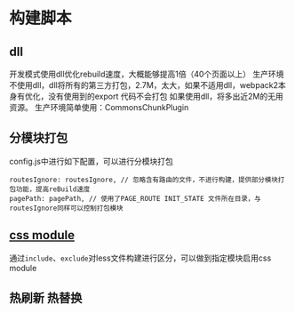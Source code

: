 # 构建脚本

## dll
开发模式使用dll优化rebuild速度，大概能够提高1倍（40个页面以上）
生产环境不使用dll，dll将所有的第三方打包，2.7M，太大，如果不适用dll，webpack2本身有优化，没有使用到的export 代码不会打包
如果使用dll，将多出近2M的无用资源。
生产环境简单使用：CommonsChunkPlugin

## 分模块打包
config.js中进行如下配置，可以进行分模块打包
```
routesIgnore: routesIgnore, // 忽略含有路由的文件，不进行构建，提供部分模块打包功能，提高reBuild速度
pagePath: pagePath, // 使用了PAGE_ROUTE INIT_STATE 文件所在目录，与routesIgnore同样可以控制打包模块
```

## [css module](https://github.com/webpack-contrib/css-loader)
通过`include`、`exclude`对less文件构建进行区分，可以做到指定模块启用css module

## 热刷新 热替换
